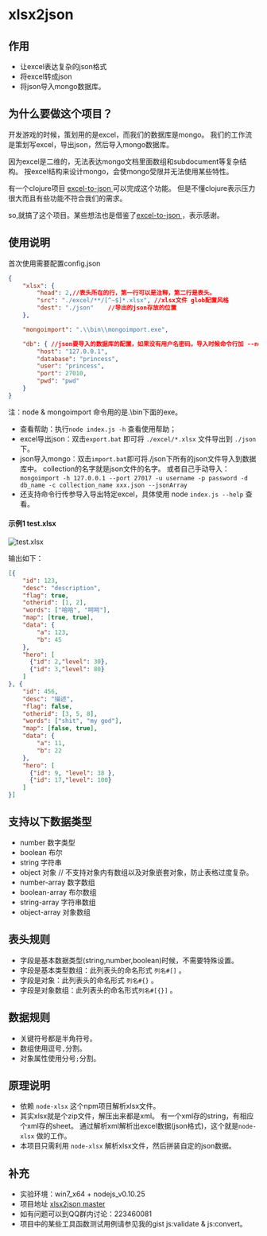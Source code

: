 xlsx2json
=========

## 作用
* 让excel表达复杂的json格式
* 将excel转成json
* 将json导入mongo数据库。

## 为什么要做这个项目？
开发游戏的时候，策划用的是excel，而我们的数据库是mongo。
我们的工作流是策划写excel，导出json，然后导入mongo数据库。

因为excel是二维的，无法表达mongo文档里面数组和subdocument等复杂结构。
按excel结构来设计mongo，会使mongo受限并无法使用某些特性。

有一个clojure项目 [excel-to-json ](https://github.com/mhaemmerle/excel-to-json) 可以完成这个功能。
但是不懂clojure表示压力很大而且有些功能不符合我们的需求。

so,就搞了这个项目。某些想法也是借鉴了[excel-to-json ](https://github.com/mhaemmerle/excel-to-json)，表示感谢。

## 使用说明
首次使用需要配置config.json

```json
{
    "xlsx": {
        "head": 2,//表头所在的行，第一行可以是注释，第二行是表头。
        "src": "./excel/**/[^~$]*.xlsx", //xlsx文件 glob配置风格
        "dest": "./json"    //导出的json存放的位置
    },

    "mongoimport": ".\\bin\\mongoimport.exe",

    "db": { //json要导入的数据库的配置，如果没有用户名密码，导入时候命令行加 --noauth
        "host": "127.0.0.1",
        "database": "princess",
        "user": "princess",
        "port": 27010,
        "pwd": "pwd"
    }
}
```

注：node & mongoimport 命令用的是.\bin下面的exe。


* 查看帮助：执行`node index.js -h` 查看使用帮助；
* excel导出json：双击`export.bat` 即可将 `./excel/*.xlsx` 文件导出到 `./json` 下。
* json导入mongo：双击`import.bat`即可将./json下所有的json文件导入到数据库中。
collection的名字就是json文件的名字。
或者自己手动导入：
`mongoimport -h 127.0.0.1 --port 27017 -u username -p password -d db_name -c collection_name xxx.json --jsonArray`
* 还支持命令行传参导入导出特定excel，具体使用 node `index.js --help` 查看。


#### 示例1 test.xlsx
![test.xlsx](http://img3.douban.com/view/photo/photo/public/p2180848214.jpg)

输出如下：

```json
[{
    "id": 123,
    "desc": "description",
    "flag": true,
    "otherid": [1, 2],
    "words": ["哈哈", "呵呵"],
    "map": [true, true],
    "data": {
        "a": 123,
        "b": 45
    },
    "hero": [
      {"id": 2,"level": 30}, 
      {"id": 3,"level": 80}
    ]
}, {
    "id": 456,
    "desc": "描述",
    "flag": false,
    "otherid": [3, 5, 8],
    "words": ["shit", "my god"],
    "map": [false, true],
    "data": {
        "a": 11,
        "b": 22
    },
    "hero": [
      {"id": 9, "level": 38 }, 
      {"id": 17,"level": 100}
    ]
}]
```

## 支持以下数据类型
* number 数字类型
* boolean  布尔
* string 字符串
* object 对象  // 不支持对象内有数组以及对象嵌套对象，防止表格过度复杂。
* number-array  数字数组
* boolean-array  布尔数组
* string-array  字符串数组
* object-array 对象数组

## 表头规则
* 字段是基本数据类型(string,number,boolean)时候，不需要特殊设置。
* 字段是基本类型数组：此列表头的命名形式 `列名#[]` 。
* 字段是对象：此列表头的命名形式 `列名#{}` 。
* 字段是对象数组：此列表头的命名形式`列名#[{}]` 。

## 数据规则
* 关键符号都是半角符号。
* 数组使用逗号`,`分割。
* 对象属性使用分号`;`分割。

## 原理说明
* 依赖 `node-xlsx` 这个npm项目解析xlsx文件。
* 其实xlsx就是个zip文件，解压出来都是xml。
  有一个xml存的string，有相应个xml存的sheet。
  通过解析xml解析出excel数据(json格式)，这个就是`node-xlsx` 做的工作。
* 本项目只需利用 `node-xlsx` 解析xlsx文件，然后拼装自定的json数据。

## 补充
* 实验环境：win7_x64 + nodejs_v0.10.25
* 项目地址 [xlsx2json master](https://github.com/koalaylj/xlsx2json)
* 如有问题可以到QQ群内讨论：223460081
* 项目中的某些工具函数测试用例请参见我的gist js:validate & js:convert。